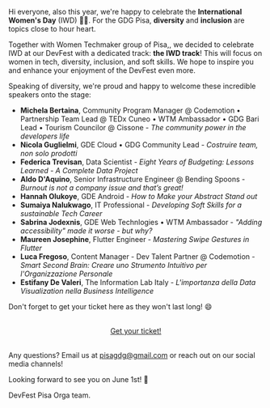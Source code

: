 Hi everyone,
also this year, we're happy to celebrate the **International Women's Day** (IWD) 👩‍💻.
For the GDG Pisa, **diversity** and **inclusion** are topics close to hour heart.

Together with Women Techmaker group of Pisa,, we decided to celebrate IWD at our DevFest with a dedicated track:
**the IWD track**! This will focus on women in tech, diversity, inclusion, and soft skills.
We hope to inspire you and enhance your enjoyment of the DevFest even more.

Speaking of diversity, we're proud and happy to welcome these incredible speakers onto the stage:

- **Michela Bertaina**, Community Program Manager @ Codemotion • Partnership Team Lead @ TEDx Cuneo • WTM Ambassador • GDG Bari Lead • Tourism Councilor @ Cissone - *The community power in the developers life*
- **Nicola Guglielmi**, GDE Cloud • GDG Community Lead - *Costruire team, non solo prodotti*
- **Federica Trevisan**, Data Scientist - *Eight Years of Budgeting: Lessons Learned - A Complete Data Project*
- **Aldo D'Aquino**, Senior Infrastructure Engineer @ Bending Spoons - *Burnout is not a company issue and that’s great!*
- **Hannah Olukoye**, GDE Android - *How to Make your Abstract Stand out*
- **Sumaiya Nalukwago**, IT Professional - *Developing Soft Skills for a sustainable Tech Career*
- **Sabrina Jodexnis**, GDE Web Technlogies • WTM Ambassador - *"Adding accessibility" made it worse - but why?*
- **Maureen Josephine**, Flutter Engineer - *Mastering Swipe Gestures in Flutter*
- **Luca Fregoso**, Content Manager - Dev Talent Partner @ Codemotion - *Smart Second Brain: Creare uno Strumento Intuitivo per l'Organizzazione Personale*
- **Estifany De Valeri**, The Information Lab Italy - *L'importanza della Data Visualization nella Business Intelligence*

Don't forget to get your ticket here as they won't last long! 😄

<br/>
<div style="text-align: center;">
<a href="https://devfestpisa2024.eventbrite.com/" target="_blank" class="style-scope header-content">
  <paper-button primary animated role="button" tabindex="0">Get your ticket!</paper-button>
</a>
</div>
<br/>

Any questions? Email us at [pisagdg@gmail.com](mailto:pisagdg+devfest@gmail.com) or reach out on our social media channels!

Looking forward to see you on June 1st! 🏓

DevFest Pisa Orga team.
